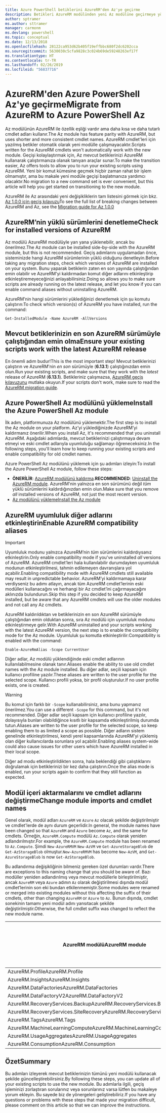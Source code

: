```yaml
---
title: Azure PowerShell betiklerini AzureRM'den Az'ye geçirme
description: Betikleri AzureRM modülünden yeni Az modülüne geçirmeye yönelik adımları ve araçları öğrenin.
author: sptramer
ms.author: sttramer
manager: carmonm
ms.devlang: powershell
ms.topic: conceptual
ms.date: 12/13/2018
ms.openlocfilehash: 28122ca953d62b405f19effbbc680f2dc6202cca
ms.sourcegitcommit: 5630030c5cfa9828c3c024b69de59248263ef17f
ms.translationtype: HT
ms.contentlocale: tr-TR
ms.lasthandoff: 02/26/2019
ms.locfileid: "56837716"
---
```

# <a name="migrate-from-azurerm-to-azure-powershell-az"></a><span data-ttu-id="bc7bd-103">AzureRM'den Azure PowerShell Az'ye geçirme</span><span class="sxs-lookup"><span data-stu-id="bc7bd-103">Migrate from AzureRM to Azure PowerShell Az</span></span>

<span data-ttu-id="bc7bd-104">Az modülünün AzureRM ile özellik eşliği vardır ama daha kısa ve daha tutarlı cmdlet adları kullanır.</span><span class="sxs-lookup"><span data-stu-id="bc7bd-104">The Az module has feature parity with AzureRM, but uses shorter and more consistent cmdlet names.</span></span>
<span data-ttu-id="bc7bd-105">AzureRM cmdlet'leri için yazılmış betikler otomatik olarak yeni modülle çalışmayacaktır.</span><span class="sxs-lookup"><span data-stu-id="bc7bd-105">Scripts written for the AzureRM cmdlets won't automatically work with the new module.</span></span> <span data-ttu-id="bc7bd-106">Geçişi kolaylaştırmak için, Az mevcut betiklerinizi AzureRM kullanarak çalıştırmanıza olanak tanıyan araçlar sunar.</span><span class="sxs-lookup"><span data-stu-id="bc7bd-106">To make the transition easier, Az offers tools to allow you to run your existing scripts using AzureRM.</span></span> <span data-ttu-id="bc7bd-107">Yeni bir komut kümesine geçmek hiçbir zaman rahat bir işlem olmamıştır, ama bu makale yeni modüle geçişi başlatmanıza yardımcı olacaktır.</span><span class="sxs-lookup"><span data-stu-id="bc7bd-107">No migration to a new command set is ever convenient, but this article will help you get started on transitioning to the new module.</span></span>

<span data-ttu-id="bc7bd-108">AzureRM ile Az arasındaki yeni değişikliklerin tam listesini görmek için bkz. [Az 1.0.0 için geçiş kılavuzu](migrate-az-1.0.0.md)</span><span class="sxs-lookup"><span data-stu-id="bc7bd-108">To see the full list of breaking changes between AzureRM and Az, see the [Migration guide for Az 1.0.0](migrate-az-1.0.0.md)</span></span>

## <a name="check-for-installed-versions-of-azurerm"></a><span data-ttu-id="bc7bd-109">AzureRM’nin yüklü sürümlerini denetleme</span><span class="sxs-lookup"><span data-stu-id="bc7bd-109">Check for installed versions of AzureRM</span></span>

<span data-ttu-id="bc7bd-110">Az modülü AzureRM modülüyle yan yana yüklenebilir, ancak bu önerilmez.</span><span class="sxs-lookup"><span data-stu-id="bc7bd-110">The Az module can be installed side-by-side with the AzureRM module, but this is not recommended.</span></span> <span data-ttu-id="bc7bd-111">Geçiş adımlarını uygulamadan önce, sisteminizde hangi AzureRM sürümlerinin yüklü olduğunu denetleyin.</span><span class="sxs-lookup"><span data-stu-id="bc7bd-111">Before taking any migration steps, check which versions of AzureRM are installed on your system.</span></span> <span data-ttu-id="bc7bd-112">Bunu yaparak betiklerin zaten en son yayında çalıştığından emin olabilir ve AzureRM’yi kaldırmadan komut diğer adlarını etkinleştirip etkinleştiremeyeceğinizi anlayabilirsiniz.</span><span class="sxs-lookup"><span data-stu-id="bc7bd-112">Doing so allows you to make sure scripts are already running on the latest release, and let you know if you can enable command aliases without uninstalling AzureRM.</span></span>

<span data-ttu-id="bc7bd-113">AzureRM’nin hangi sürümlerini yüklediğinizi denetlemek için şu komutu çalıştırın:</span><span class="sxs-lookup"><span data-stu-id="bc7bd-113">To check which version(s) of AzureRM you have installed, run the command:</span></span>

```powershell-interactive
Get-InstalledModule -Name AzureRM -AllVersions
```

## <a name="ensure-your-existing-scripts-work-with-the-latest-azurerm-release"></a><span data-ttu-id="bc7bd-114">Mevcut betiklerinizin en son AzureRM sürümüyle çalıştığından emin olma</span><span class="sxs-lookup"><span data-stu-id="bc7bd-114">Ensure your existing scripts work with the latest AzureRM release</span></span>

<span data-ttu-id="bc7bd-115">En önemli adım budur!</span><span class="sxs-lookup"><span data-stu-id="bc7bd-115">This is the most important step!</span></span> <span data-ttu-id="bc7bd-116">Mevcut betiklerinizi çalıştırın ve AzureRM'nin _en son_ sürümüyle (__6.13.1__) çalıştığınızdan emin olun.</span><span class="sxs-lookup"><span data-stu-id="bc7bd-116">Run your existing scripts, and make sure that they work with the _latest_ release of AzureRM (__6.13.1__).</span></span> <span data-ttu-id="bc7bd-117">Betikleriniz çalışmazsa, [AzureRM geçiş kılavuzunu](/powershell/azure/azurerm/migration-guide.6.0.0) mutlaka okuyun.</span><span class="sxs-lookup"><span data-stu-id="bc7bd-117">If your scripts don't work, make sure to read the [AzureRM migration guide](/powershell/azure/azurerm/migration-guide.6.0.0).</span></span>

## <a name="install-the-azure-powershell-az-module"></a><span data-ttu-id="bc7bd-118">Azure PowerShell Az modülünü yükleme</span><span class="sxs-lookup"><span data-stu-id="bc7bd-118">Install the Azure PowerShell Az module</span></span>

<span data-ttu-id="bc7bd-119">İlk adım, platformunuza Az modülünü yüklemektir.</span><span class="sxs-lookup"><span data-stu-id="bc7bd-119">The first step is to install the Az module on your platform.</span></span> <span data-ttu-id="bc7bd-120">Az’yi yüklediğinizde AzureRM’yi kaldırmanız önerilir.</span><span class="sxs-lookup"><span data-stu-id="bc7bd-120">When you install Az, it's recommended that you uninstall AzureRM.</span></span> <span data-ttu-id="bc7bd-121">Aşağıdaki adımlarda, mevcut betiklerinizi çalıştırmaya devam etmeyi ve eski cmdlet adlarıyla uyumluluğu sağlamayı öğreneceksiniz.</span><span class="sxs-lookup"><span data-stu-id="bc7bd-121">In the following steps, you'll learn how to keep running your existing scripts and enable compatibility for old cmdlet names.</span></span>

<span data-ttu-id="bc7bd-122">Azure PowerShell Az modülünü yüklemek için şu adımları izleyin:</span><span class="sxs-lookup"><span data-stu-id="bc7bd-122">To install the Azure PowerShell Az module, follow these steps:</span></span>

* <span data-ttu-id="bc7bd-123">__ÖNERİLİR__: [AzureRM modülünü kaldırma](/powershell/azure/uninstall-az-ps#uninstall-the-azurerm-module).</span><span class="sxs-lookup"><span data-stu-id="bc7bd-123">__RECOMMENDED__: [Uninstall the AzureRM module](/powershell/azure/uninstall-az-ps#uninstall-the-azurerm-module).</span></span>
  <span data-ttu-id="bc7bd-124">AzureRM'nin yalnızca en son sürümünü değil _tüm_ yüklü sürümlerini kaldırdığınızdan emin olun.</span><span class="sxs-lookup"><span data-stu-id="bc7bd-124">Make sure that you remove _all_ installed versions of AzureRM, not just the most recent version.</span></span>
* [<span data-ttu-id="bc7bd-125">Az modülünü yükleme</span><span class="sxs-lookup"><span data-stu-id="bc7bd-125">Install the Az module</span></span>](install-az-ps.md)

## <a name="a-namealiasesenable-azurerm-compatibility-aliases"></a><span data-ttu-id="bc7bd-126"><a name="aliases"/>AzureRM uyumluluk diğer adlarını etkinleştirin</span><span class="sxs-lookup"><span data-stu-id="bc7bd-126"><a name="aliases"/>Enable AzureRM compatibility aliases</span></span> 

> [!IMPORTANT]
>
> <span data-ttu-id="bc7bd-127">Uyumluluk modunu yalnızca AzureRM’nin _tüm_ sürümlerini kaldırdıysanız etkinleştirin.</span><span class="sxs-lookup"><span data-stu-id="bc7bd-127">Only enable compatibility mode if you've uninstalled _all_ versions of AzureRM.</span></span> <span data-ttu-id="bc7bd-128">AzureRM cmdlet’leri hala kullanılabilir durumdayken uyumluluk modunun etkinleştirilmesi, tahmin edilemeyen davranışlara yol açabilir.</span><span class="sxs-lookup"><span data-stu-id="bc7bd-128">Enabling compatibility mode with AzureRM cmdlets still available may result in unpredictable behavior.</span></span> <span data-ttu-id="bc7bd-129">AzureRM’yi kaldırmamaya karar verdiyseniz bu adımı atlayın, ancak tüm AzureRM cmdlet’lerinin eski modülleri kullanacağını ve herhangi bir Az cmdlet’ini çağırmayacağını aklınızda bulundurun.</span><span class="sxs-lookup"><span data-stu-id="bc7bd-129">Skip this step if you decided to keep AzureRM installed, but be aware that any AzureRM cmdlets will use the older modules and not call any Az cmdlets.</span></span>

<span data-ttu-id="bc7bd-130">AzureRM kaldırıldıktan ve betiklerinizin en son AzureRM sürümüyle çalıştığından emin olduktan sonra, sıra Az modülü için uyumluluk modunu etkinleştirmeye gelir.</span><span class="sxs-lookup"><span data-stu-id="bc7bd-130">With AzureRM uninstalled and your scripts working with the latest AzureRM version, the next step is to enable the compatibility mode for the Az module.</span></span> <span data-ttu-id="bc7bd-131">Uyumluluk şu komutla etkinleştirilir:</span><span class="sxs-lookup"><span data-stu-id="bc7bd-131">Compatibility is enabled with the command:</span></span>

```powershell-interactive
Enable-AzureRmAlias -Scope CurrentUser
```

<span data-ttu-id="bc7bd-132">Diğer adlar, Az modülü yüklendiğinde eski cmdlet adlarının kullanılabilmesine olanak tanır.</span><span class="sxs-lookup"><span data-stu-id="bc7bd-132">Aliases enable the ability to use old cmdlet names with the Az module installed.</span></span> <span data-ttu-id="bc7bd-133">Bu diğer adlar, seçili kapsam için kullanıcı profiline yazılır.</span><span class="sxs-lookup"><span data-stu-id="bc7bd-133">These aliases are written to the user profile for the selected scope.</span></span> <span data-ttu-id="bc7bd-134">Kullanıcı profili yoksa, bir profil oluşturulur.</span><span class="sxs-lookup"><span data-stu-id="bc7bd-134">If no user profile exists, one is created.</span></span>

> [!WARNING]
>
> <span data-ttu-id="bc7bd-135">Bu komut için farklı bir `-Scope` kullanabilirsiniz, ama bunu yapmanız önerilmez.</span><span class="sxs-lookup"><span data-stu-id="bc7bd-135">You can use a different `-Scope` for this command, but it's not recommended.</span></span> <span data-ttu-id="bc7bd-136">Diğer adlar seçili kapsam için kullanıcı profiline yazılır, dolayısıyla bunları olabildiğince kısıtlı bir kapsamda etkinleştirilmiş durumda tutun.</span><span class="sxs-lookup"><span data-stu-id="bc7bd-136">Aliases are written to the user profile for the selected scope, so keep enabling them to as limited a scope as possible.</span></span> <span data-ttu-id="bc7bd-137">Diğer adların sistem genelinde etkinleştirilmesi, kendi yerel kapsamlarında AzureRM’yi yüklemiş olan diğer kullanıcılarda sorunlara yol açabilir.</span><span class="sxs-lookup"><span data-stu-id="bc7bd-137">Enabling aliases system-wide could also cause issues for other users which have AzureRM installed in their local scope.</span></span>

<span data-ttu-id="bc7bd-138">Diğer ad modu etkinleştirildikten sonra, hala beklendiği gibi çalıştıklarını doğrulamak için betiklerinizi bir kez daha çalıştırın.</span><span class="sxs-lookup"><span data-stu-id="bc7bd-138">Once the alias mode is enabled, run your scripts again to confirm that they still function as expected.</span></span> 

## <a name="change-module-imports-and-cmdlet-names"></a><span data-ttu-id="bc7bd-139">Modül içeri aktarmalarını ve cmdlet adlarını değiştirme</span><span class="sxs-lookup"><span data-stu-id="bc7bd-139">Change module imports and cmdlet names</span></span>

<span data-ttu-id="bc7bd-140">Genel olarak, modül adları `AzureRM` ve `Azure` `Az` olacak şekilde değiştirilmiştir ve cmdlet'lerde de aynı durum geçerlidir.</span><span class="sxs-lookup"><span data-stu-id="bc7bd-140">In general, the module names have been changed so that `AzureRM` and `Azure` become `Az`, and the same for cmdlets.</span></span>
<span data-ttu-id="bc7bd-141">Örneğin, `AzureRM.Compute` modülü `Az.Compute` olarak yeniden adlandırılmıştır.</span><span class="sxs-lookup"><span data-stu-id="bc7bd-141">For example, the `AzureRM.Compute` module has been renamed to `Az.Compute`.</span></span> <span data-ttu-id="bc7bd-142">Şimdi `New-AzureRMVM` `New-AzVM` ve `Get-AzureStorageBlob` de `Get-AzStorageBlob` olmuştur.</span><span class="sxs-lookup"><span data-stu-id="bc7bd-142">`New-AzureRMVM` has become `New-AzVM`, and `Get-AzureStorageBlob` is now `Get-AzStorageBlob`.</span></span>

<span data-ttu-id="bc7bd-143">Bu adlandırma değişikliğinin bilmeniz gereken özel durumları vardır.</span><span class="sxs-lookup"><span data-stu-id="bc7bd-143">There are exceptions to this naming change that you should be aware of.</span></span> <span data-ttu-id="bc7bd-144">Bazı modüller yeniden adlandırılmış veya mevcut modüllerle birleştirilmiştir, ancak `AzureRM` veya `Azure` adının `Az` olarak değiştirilmesi dışında modül cmdlet’lerinin son eki bundan etkilenmemiştir.</span><span class="sxs-lookup"><span data-stu-id="bc7bd-144">Some modules were renamed or merged into existing modules without this affecting the suffix of their cmdlets, other than changing `AzureRM` or `Azure` to `Az`.</span></span> <span data-ttu-id="bc7bd-145">Bunun dışında, cmdlet sonekinin tamamı yeni modül adını yansıtacak şekilde değiştirilmiştir.</span><span class="sxs-lookup"><span data-stu-id="bc7bd-145">Otherwise, the full cmdlet suffix was changed to reflect the new module name.</span></span>

| <span data-ttu-id="bc7bd-146">AzureRM modülü</span><span class="sxs-lookup"><span data-stu-id="bc7bd-146">AzureRM module</span></span> | <span data-ttu-id="bc7bd-147">Az modülü</span><span class="sxs-lookup"><span data-stu-id="bc7bd-147">Az module</span></span> | <span data-ttu-id="bc7bd-148">Cmdlet soneki değişti mi?</span><span class="sxs-lookup"><span data-stu-id="bc7bd-148">Cmdlet suffix changed?</span></span> |
|----------------|-----------|------------------------|
| <span data-ttu-id="bc7bd-149">AzureRM.Profile</span><span class="sxs-lookup"><span data-stu-id="bc7bd-149">AzureRM.Profile</span></span> | <span data-ttu-id="bc7bd-150">Az.Accounts</span><span class="sxs-lookup"><span data-stu-id="bc7bd-150">Az.Accounts</span></span> | <span data-ttu-id="bc7bd-151">Evet</span><span class="sxs-lookup"><span data-stu-id="bc7bd-151">Yes</span></span> |
| <span data-ttu-id="bc7bd-152">AzureRM.Insights</span><span class="sxs-lookup"><span data-stu-id="bc7bd-152">AzureRM.Insights</span></span> | <span data-ttu-id="bc7bd-153">Az.Monitor</span><span class="sxs-lookup"><span data-stu-id="bc7bd-153">Az.Monitor</span></span> | <span data-ttu-id="bc7bd-154">Evet</span><span class="sxs-lookup"><span data-stu-id="bc7bd-154">Yes</span></span> |
| <span data-ttu-id="bc7bd-155">AzureRM.DataFactories</span><span class="sxs-lookup"><span data-stu-id="bc7bd-155">AzureRM.DataFactories</span></span> | <span data-ttu-id="bc7bd-156">Az.DataFactory</span><span class="sxs-lookup"><span data-stu-id="bc7bd-156">Az.DataFactory</span></span> | <span data-ttu-id="bc7bd-157">Evet</span><span class="sxs-lookup"><span data-stu-id="bc7bd-157">Yes</span></span> |
| <span data-ttu-id="bc7bd-158">AzureRM.DataFactoryV2</span><span class="sxs-lookup"><span data-stu-id="bc7bd-158">AzureRM.DataFactoryV2</span></span> | <span data-ttu-id="bc7bd-159">Az.DataFactory</span><span class="sxs-lookup"><span data-stu-id="bc7bd-159">Az.DataFactory</span></span> | <span data-ttu-id="bc7bd-160">Evet</span><span class="sxs-lookup"><span data-stu-id="bc7bd-160">Yes</span></span> |
| <span data-ttu-id="bc7bd-161">AzureRM.RecoveryServices.Backup</span><span class="sxs-lookup"><span data-stu-id="bc7bd-161">AzureRM.RecoveryServices.Backup</span></span> | <span data-ttu-id="bc7bd-162">Az.RecoveryServices</span><span class="sxs-lookup"><span data-stu-id="bc7bd-162">Az.RecoveryServices</span></span> | <span data-ttu-id="bc7bd-163">Hayır</span><span class="sxs-lookup"><span data-stu-id="bc7bd-163">No</span></span> |
| <span data-ttu-id="bc7bd-164">AzureRM.RecoveryServices.SiteRecovery</span><span class="sxs-lookup"><span data-stu-id="bc7bd-164">AzureRM.RecoveryServices.SiteRecovery</span></span> | <span data-ttu-id="bc7bd-165">Az.RecoveryServices</span><span class="sxs-lookup"><span data-stu-id="bc7bd-165">Az.RecoveryServices</span></span> | <span data-ttu-id="bc7bd-166">Hayır</span><span class="sxs-lookup"><span data-stu-id="bc7bd-166">No</span></span> |
| <span data-ttu-id="bc7bd-167">AzureRM.Tags</span><span class="sxs-lookup"><span data-stu-id="bc7bd-167">AzureRM.Tags</span></span> | <span data-ttu-id="bc7bd-168">Az.Resources</span><span class="sxs-lookup"><span data-stu-id="bc7bd-168">Az.Resources</span></span> | <span data-ttu-id="bc7bd-169">Hayır</span><span class="sxs-lookup"><span data-stu-id="bc7bd-169">No</span></span> |
| <span data-ttu-id="bc7bd-170">AzureRM.MachineLearningCompute</span><span class="sxs-lookup"><span data-stu-id="bc7bd-170">AzureRM.MachineLearningCompute</span></span> | <span data-ttu-id="bc7bd-171">Az.MachineLearning</span><span class="sxs-lookup"><span data-stu-id="bc7bd-171">Az.MachineLearning</span></span> | <span data-ttu-id="bc7bd-172">Hayır</span><span class="sxs-lookup"><span data-stu-id="bc7bd-172">No</span></span> |
| <span data-ttu-id="bc7bd-173">AzureRM.UsageAggregates</span><span class="sxs-lookup"><span data-stu-id="bc7bd-173">AzureRM.UsageAggregates</span></span> | <span data-ttu-id="bc7bd-174">Az.Billing</span><span class="sxs-lookup"><span data-stu-id="bc7bd-174">Az.Billing</span></span> | <span data-ttu-id="bc7bd-175">Hayır</span><span class="sxs-lookup"><span data-stu-id="bc7bd-175">No</span></span> |
| <span data-ttu-id="bc7bd-176">AzureRM.Consumption</span><span class="sxs-lookup"><span data-stu-id="bc7bd-176">AzureRM.Consumption</span></span> | <span data-ttu-id="bc7bd-177">Az.Billing</span><span class="sxs-lookup"><span data-stu-id="bc7bd-177">Az.Billing</span></span> | <span data-ttu-id="bc7bd-178">Hayır</span><span class="sxs-lookup"><span data-stu-id="bc7bd-178">No</span></span> |

## <a name="summary"></a><span data-ttu-id="bc7bd-179">Özet</span><span class="sxs-lookup"><span data-stu-id="bc7bd-179">Summary</span></span>

<span data-ttu-id="bc7bd-180">Bu adımları izleyerek mevcut betiklerinizin tümünü yeni modülü kullanacak şekilde güncelleştirebilirsiniz.</span><span class="sxs-lookup"><span data-stu-id="bc7bd-180">By following these steps, you can update all of your existing scripts to use the new module.</span></span> <span data-ttu-id="bc7bd-181">Bu adımlarla ilgili, geçiş işleminizi zorlaştıran sorularınız veya sorunlarınız varsa lütfen bu makaleye yorum ekleyin. Bu sayede biz de yönergeleri geliştirebiliriz.</span><span class="sxs-lookup"><span data-stu-id="bc7bd-181">If you have any questions or problems with these steps that made your migration difficult, please comment on this article so that we can improve the instructions.</span></span>
